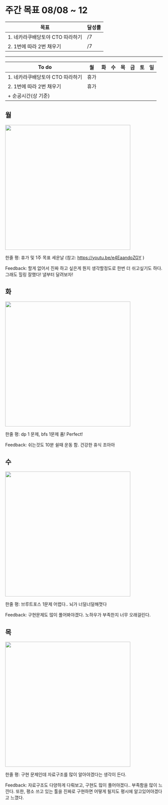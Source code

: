 # 주간 목표 08/08 ~ 12

| 목표 | 달성률 | 
|---|---|
| 1. 네카라쿠배당토야 CTO 따라하기 | /7 |
| 2. 1번에 따라 2번 채우기  | /7 |

---
|To do| 월| 화 |수 |목 |금 | 토| 일
|---|---|---|---|---|---|---|---|
|1. 네카라쿠배당토야 CTO 따라하기 | 휴가 | | |  |||
|2. 1번에 따라 2번 채우기 |휴가| | |  |||
|+ 순공시간(상 기준)|  |  |  |  |

## 월

<img src="day/1.png" width="400">


한줄 평: 휴가 및 1주 목표 세운날 (참고: https://youtu.be/e4EaandoZGY )

Feedback: 할게 없어서 진짜 하고 싶은게 뭔지 생각할정도로 한번 더 쉬고싶기도 하다. 그래도 힐링 잘했다! 낼부터 달려보자!

## 화

<img src="day/2.png" width="400">

한줄 평: dp 1 문제, bfs 1문제 품! Perfect!

Feedback: 쉬는것도 10분 쉴때 운동 함. 건강한 휴식 조아아

## 수

<img src="day/3.png" width="400">

한줄 평: 브루트포스 1문제 어렵다.. 뇌가 너덜너덜해졋다

Feedback: 구현문제도 많이 풀어봐야겠다. 노하우가 부족한지 너무 오래걸린다. 

## 목

<img src="day/4.png" width="400">

한줄 평: 구현 문제인데 자료구조를 많이 알아야겠다는 생각이 든다.

Feedback: 자료구조도 다양하게 다뤄보고, 구현도 많이 풀어야겠다.. 부족함을 많이 느낀다. 또한, 평소 쓰고 있는 툴을 진짜로 구현하면 어떻게 될지도 평시에 알고있어야겠다고 느꼈다.

